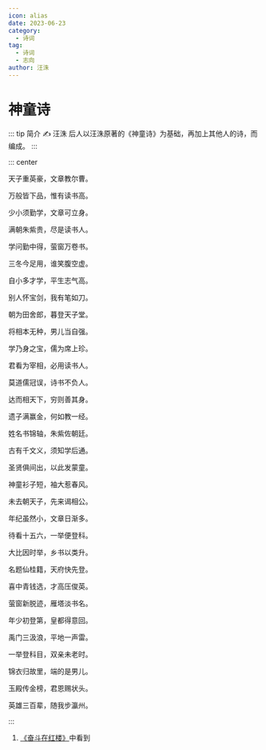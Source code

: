 ```yaml
---
icon: alias
date: 2023-06-23
category:
  - 诗词
tag:
  - 诗词
  - 志向
author: 汪洙
---
```


# 神童诗

<!-- more -->

::: tip 简介
✍️ 汪洙
后人以汪洙原著的《神童诗》为基础，再加上其他人的诗，而编成。
:::


::: center

天子重英豪，文章教尔曹。

万般皆下品，惟有读书高。

少小须勤学，文章可立身。

满朝朱紫贵，尽是读书人。

学问勤中得，萤窗万卷书。

三冬今足用，谁笑腹空虚。

自小多才学，平生志气高。

别人怀宝剑，我有笔如刀。

朝为田舍郎，暮登天子堂。

将相本无种，男儿当自强。

学乃身之宝，儒为席上珍。

君看为宰相，必用读书人。

莫道儒冠误，诗书不负人。

达而相天下，穷则善其身。

遗子满赢金，何如教一经。

姓名书锦轴，朱紫佐朝廷。

古有千文义，须知学后通。

圣贤俱间出，以此发蒙童。

神童衫子短，袖大惹春风。

未去朝天子，先来谒相公。

年纪虽然小，文章日渐多。

待看十五六，一举便登科。

大比因时举，乡书以类升。

名题仙桂籍，天府快先登。

喜中青钱选，才高压俊英。

萤窗新脱迹，雁塔淡书名。

年少初登第，皇都得意回。

禹门三汲浪，平地一声雷。

一举登科目，双亲未老时。

锦衣归故里，端的是男儿。

玉殿传金榜，君恩赐状头。

英雄三百辈，随我步瀛州。

:::


1. [《奋斗在红楼》](https://baike.baidu.com/item/%E5%A5%8B%E6%96%97%E5%9C%A8%E7%BA%A2%E6%A5%BC)中看到